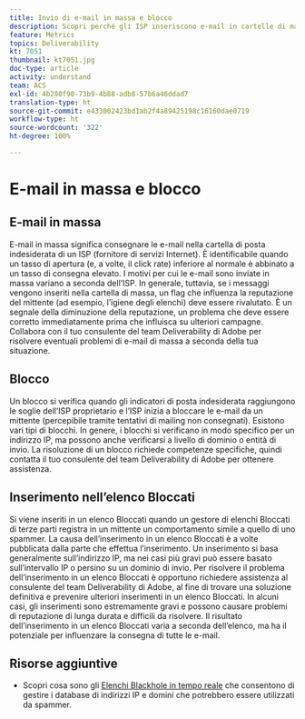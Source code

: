 ```yaml
---
title: Invio di e-mail in massa e blocco
description: Scopri perché gli ISP inseriscono e-mail in cartelle di massa o le bloccano.
feature: Metrics
topics: Deliverability
kt: 7051
thumbnail: kt7051.jpg
doc-type: article
activity: understand
team: ACS
exl-id: 4b280f90-73b9-4b88-adb8-57b6a46ddad7
translation-type: ht
source-git-commit: e433002423bd1ab2f4a89425198c16160dae0719
workflow-type: ht
source-wordcount: '322'
ht-degree: 100%

---
```


# E-mail in massa e blocco

## E-mail in massa

E-mail in massa significa consegnare le e-mail nella cartella di posta indesiderata di un ISP (fornitore di servizi Internet). È identificabile quando un tasso di apertura (e, a volte, il click rate) inferiore al normale è abbinato a un tasso di consegna elevato. I motivi per cui le e-mail sono inviate in massa variano a seconda dell’ISP. In generale, tuttavia, se i messaggi vengono inseriti nella cartella di massa, un flag che influenza la reputazione del mittente (ad esempio, l’igiene degli elenchi) deve essere rivalutato. È un segnale della diminuzione della reputazione, un problema che deve essere corretto immediatamente prima che influisca su ulteriori campagne. Collabora con il tuo consulente del team Deliverability di Adobe per risolvere eventuali problemi di e-mail di massa a seconda della tua situazione.

## Blocco

Un blocco si verifica quando gli indicatori di posta indesiderata raggiungono le soglie dell’ISP proprietario e l’ISP inizia a bloccare le e-mail da un mittente (percepibile tramite tentativi di mailing non consegnati). Esistono vari tipi di blocchi. In genere, i blocchi si verificano in modo specifico per un indirizzo IP, ma possono anche verificarsi a livello di dominio o entità di invio. La risoluzione di un blocco richiede competenze specifiche, quindi contatta il tuo consulente del team Deliverability di Adobe per ottenere assistenza.

## Inserimento nell’elenco Bloccati

Si viene inseriti in un elenco Bloccati quando un gestore di elenchi Bloccati di terze parti registra in un mittente un comportamento simile a quello di uno spammer. La causa dell’inserimento in un elenco Bloccati è a volte pubblicata dalla parte che effettua l’inserimento. Un inserimento si basa generalmente sull’indirizzo IP, ma nei casi più gravi può essere basato sull’intervallo IP o persino su un dominio di invio. Per risolvere il problema dell’inserimento in un elenco Bloccati è opportuno richiedere assistenza al consulente del team Deliverability di Adobe, al fine di trovare una soluzione definitiva e prevenire ulteriori inserimenti in un elenco Bloccati. In alcuni casi, gli inserimenti sono estremamente gravi e possono causare problemi di reputazione di lunga durata e difficili da risolvere. Il risultato dell’inserimento in un elenco Bloccati varia a seconda dell’elenco, ma ha il potenziale per influenzare la consegna di tutte le e-mail.

## Risorse aggiuntive

* Scopri cosa sono gli [Elenchi Blackhole in tempo reale](/help/additional-resources/blocklist-databases.md) che consentono di gestire i database di indirizzi IP e domini che potrebbero essere utilizzati da spammer.
